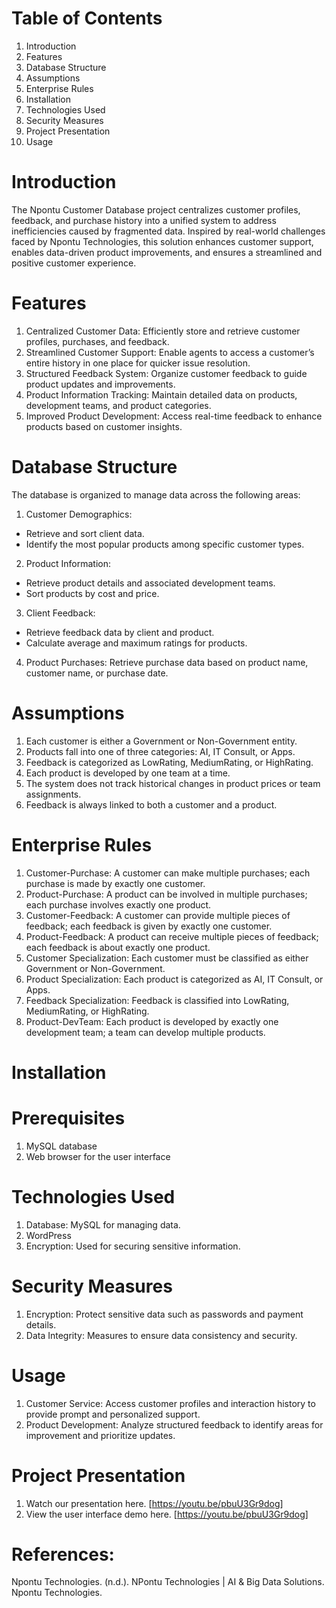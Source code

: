 # Table of Contents
1. Introduction
2. Features
3. Database Structure
4. Assumptions
5. Enterprise Rules
6. Installation
7. Technologies Used
8. Security Measures
9. Project Presentation
10. Usage

# Introduction
The Npontu Customer Database project centralizes customer profiles, feedback, and purchase history into a unified system to address inefficiencies caused by fragmented data. Inspired by real-world challenges faced by Npontu Technologies, this solution enhances customer support, enables data-driven product improvements, and ensures a streamlined and positive customer experience.

# Features
1. Centralized Customer Data: Efficiently store and retrieve customer profiles, purchases, and feedback.
2. Streamlined Customer Support: Enable agents to access a customer’s entire history in one place for quicker issue resolution.
3. Structured Feedback System: Organize customer feedback to guide product updates and improvements.
4. Product Information Tracking: Maintain detailed data on products, development teams, and product categories.
5. Improved Product Development: Access real-time feedback to enhance products based on customer insights.

# Database Structure
The database is organized to manage data across the following areas:

1. Customer Demographics:
- Retrieve and sort client data.
- Identify the most popular products among specific customer types.

2. Product Information:
- Retrieve product details and associated development teams.
- Sort products by cost and price.

3. Client Feedback:
- Retrieve feedback data by client and product.
- Calculate average and maximum ratings for products.

4. Product Purchases:
Retrieve purchase data based on product name, customer name, or purchase date.

# Assumptions
1. Each customer is either a Government or Non-Government entity.
2. Products fall into one of three categories: AI, IT Consult, or Apps.
3. Feedback is categorized as LowRating, MediumRating, or HighRating.
4. Each product is developed by one team at a time.
5. The system does not track historical changes in product prices or team assignments.
6. Feedback is always linked to both a customer and a product.

# Enterprise Rules
1. Customer-Purchase: A customer can make multiple purchases; each purchase is made by exactly one customer.
2. Product-Purchase: A product can be involved in multiple purchases; each purchase involves exactly one product.
3. Customer-Feedback: A customer can provide multiple pieces of feedback; each feedback is given by exactly one customer.
4. Product-Feedback: A product can receive multiple pieces of feedback; each feedback is about exactly one product.
5. Customer Specialization: Each customer must be classified as either Government or Non-Government.
6. Product Specialization: Each product is categorized as AI, IT Consult, or Apps.
7. Feedback Specialization: Feedback is classified into LowRating, MediumRating, or HighRating.
8. Product-DevTeam: Each product is developed by exactly one development team; a team can develop multiple products.

# Installation
# Prerequisites
1. MySQL database
2. Web browser for the user interface

# Technologies Used
1. Database: MySQL for managing data.
2. WordPress
3. Encryption: Used for securing sensitive information.

# Security Measures
1. Encryption: Protect sensitive data such as passwords and payment details.
2. Data Integrity: Measures to ensure data consistency and security.

# Usage
1. Customer Service: Access customer profiles and interaction history to provide prompt and personalized support.
2. Product Development: Analyze structured feedback to identify areas for improvement and prioritize updates.

# Project Presentation
1. Watch our presentation here. [https://youtu.be/pbuU3Gr9dog]
2. View the user interface demo here. [https://youtu.be/pbuU3Gr9dog]

# References:
Npontu Technologies. (n.d.). NPontu Technologies | AI & Big Data Solutions. Npontu Technologies.
